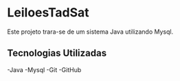 # LeiloesTadSat
Este projeto trara-se de um sistema Java utilizando Mysql.

## Tecnologias Utilizadas

-Java
-Mysql
-Git
-GitHub
